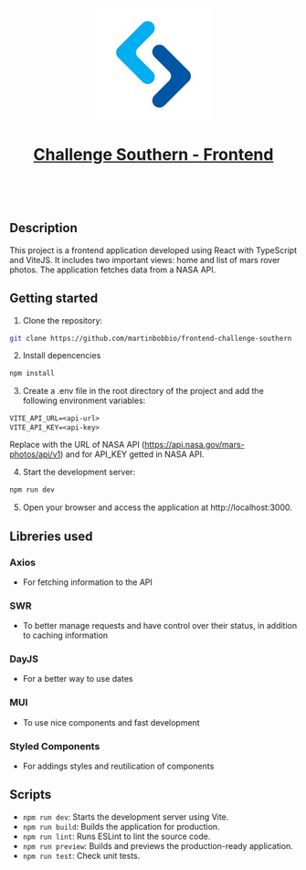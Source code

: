 <h1 align="center">
  <br>
  <img src="https://raw.githubusercontent.com/martinbobbio/frontend-challenge-southern/master/src/assets/images/branding/southern.jpg" width="200">
  <br>
  <br>
  <a href="https://frontend-challenge-southern.vercel.app/">
  Challenge Southern - Frontend
  </a>
  <br>
  <br>
</h1>
<br>

## Description

This project is a frontend application developed using React with TypeScript and ViteJS. It includes two important views: home and list of mars rover photos. The application fetches data from a NASA API.

## Getting started

1. Clone the repository:

```bash
git clone https://github.com/martinbobbio/frontend-challenge-southern
```

2. Install depencencies

```bash
npm install
```

3. Create a .env file in the root directory of the project and add the following environment variables:

```plaintext
VITE_API_URL=<api-url>
VITE_API_KEY=<api-key>
```

Replace <api-url> with the URL of NASA API (https://api.nasa.gov/mars-photos/api/v1) and <api-key> for API_KEY getted in NASA API.

4. Start the development server:

```bash
npm run dev
```

5. Open your browser and access the application at http://localhost:3000.

## Libreries used

### Axios

- For fetching information to the API

### SWR

- To better manage requests and have control over their status, in addition to caching information

### DayJS

- For a better way to use dates

### MUI

- To use nice components and fast development

### Styled Components

- For addings styles and reutilication of components

## Scripts

- `npm run dev`: Starts the development server using Vite.
- `npm run build`: Builds the application for production.
- `npm run lint`: Runs ESLint to lint the source code.
- `npm run preview`: Builds and previews the production-ready application.
- `npm run test`: Check unit tests.
